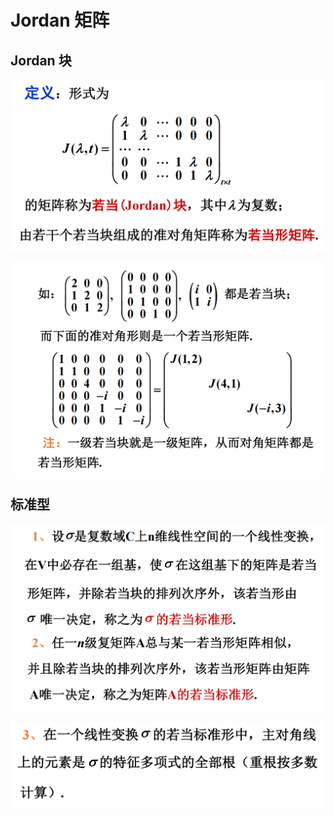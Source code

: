 # Jordan 矩阵

## Jordan 块

![](images/2021-05-27-08-38-43.png)

![](images/2021-05-27-08-39-32.png)

## 标准型

![](images/2021-05-27-08-49-20.png)

![](images/2021-05-27-08-49-36.png)



